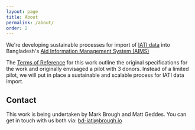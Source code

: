 ```yaml
---
layout: page
title: About
permalink: /about/
order: 2
---
```


We're developing sustainable processes for import of [IATI data](http://aidtransparency.net) into Bangladesh's [Aid Information Management System (AIMS)](http://aims.erd.gov.bd/)

The [Terms of Reference](http://jobs.undp.org/cj_view_job.cfm?cur_job_id=57889) for this work outline the original specifications for the work and originally envisaged a pilot with 3 donors. Instead of a limited pilot, we will put in place a sustainable and scalable process for IATI data import.

## Contact

This work is being undertaken by Mark Brough and Matt Geddes. You can get in touch with us both via: <a href="mailto:bd-iati@brough.io">bd-iati@brough.io</a>